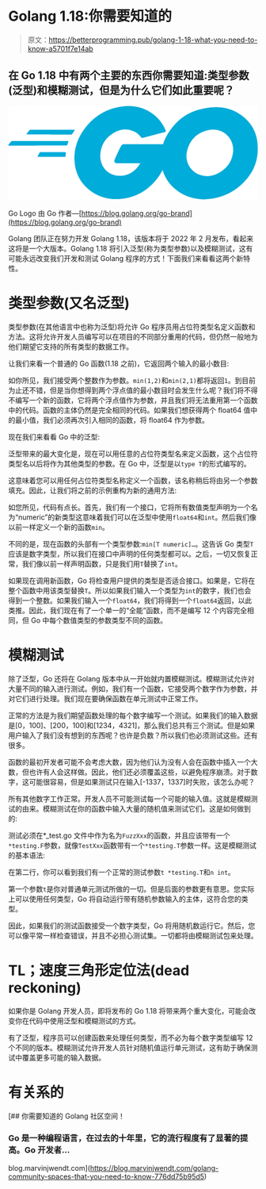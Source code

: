 # Golang 1.18:你需要知道的

> 原文：<https://betterprogramming.pub/golang-1-18-what-you-need-to-know-a5701f7e14ab>

## 在 Go 1.18 中有两个主要的东西你需要知道:类型参数(泛型)和模糊测试，但是为什么它们如此重要呢？

![](img/df4e4afddf3d8ac5925a6352660bb682.png)

Go Logo 由 Go 作者—[https://blog.golang.org/go-brand](https://blog.golang.org/go-brand)

Golang 团队正在努力开发 Golang 1.18，该版本将于 2022 年 2 月发布，看起来这将是一个大版本。Golang 1.18 将引入泛型(称为类型参数)以及模糊测试，这有可能永远改变我们开发和测试 Golang 程序的方式！下面我们来看看这两个新特性。

# 类型参数(又名泛型)

类型参数(在其他语言中也称为泛型)将允许 Go 程序员用占位符类型名定义函数和方法。这将允许开发人员编写可以在项目的不同部分重用的代码，但仍然一般地为他们期望它支持的所有类型的数据工作。

让我们来看一个普通的 Go 函数(1.18 之前)，它返回两个输入的最小数目:

如你所见，我们接受两个整数作为参数。`min(1,2)`和`min(2,1)`都将返回`1`。到目前为止还不错，但是当你想得到两个浮点值的最小数目时会发生什么呢？我们将不得不编写一个新的函数，它将两个浮点值作为参数，并且我们将无法重用第一个函数中的代码。函数的主体仍然是完全相同的代码。如果我们想获得两个 float64 值中的最小值，我们必须再次引入相同的函数，将 float64 作为参数。

现在我们来看看 Go 中的泛型:

泛型带来的最大变化是，现在可以用任意的占位符类型名来定义函数，这个占位符类型名以后将作为其他类型的参数。在 Go 中，泛型是以`type T`的形式编写的。

这意味着您可以用任何占位符类型名称定义一个函数，该名称稍后将由另一个参数填充。因此，让我们将之前的示例重构为新的通用方法:

如您所见，代码有点长。首先，我们有一个接口，它将所有数值类型声明为一个名为“numeric”的新类型这意味着我们可以在泛型中使用`float64`和`int`。然后我们像以前一样定义一个新的函数`min`。

不同的是，现在函数的头部有一个类型参数:`min[T numeric]…`。这告诉 Go 类型`T`应该是数字类型，所以我们在接口中声明的任何类型都可以。之后，一切又恢复正常，我们像以前一样声明函数，只是我们用`T`替换了`int`。

如果现在调用新函数，Go 将检查用户提供的类型是否适合接口。如果是，它将在整个函数中用该类型替换`T`。所以如果我们输入一个类型为`int`的数字，我们也会得到一个整数。如果我们输入一个`float64`，我们将得到一个`float64`返回，以此类推。因此，我们现在有了一个单一的“全能”函数，而不是编写 12 个内容完全相同，但 Go 中每个数值类型的参数类型不同的函数。

# 模糊测试

除了泛型，Go 还将在 Golang 版本中从一开始就内置模糊测试。模糊测试允许对大量不同的输入进行测试。例如，我们有一个函数，它接受两个数字作为参数，并对它们进行处理。我们现在要确保函数在单元测试中正常工作。

正常的方法是为我们期望函数处理的每个数字编写一个测试。如果我们的输入数据是[0，100]、[200，100]和[1234，4321]，那么我们总共有三个测试。但是如果用户输入了我们没有想到的东西呢？也许是负数？所以我们也必须测试这些。还有很多。

函数的最初开发者可能不会考虑大数，因为他们认为没有人会在函数中插入一个大数，但也许有人会这样做。因此，他们还必须覆盖这些，以避免程序崩溃。对于数字，这可能很容易，但是如果测试只在输入[-1337，1337]时失败，该怎么办呢？

所有其他数字工作正常。开发人员不可能测试每一个可能的输入值。这就是模糊测试的由来。模糊测试在你的函数中输入大量的随机值来测试它们。这是如何做到的:

测试必须在*_test.go 文件中作为名为`FuzzXxx`的函数，并且应该带有一个`*testing.F`参数，就像`TestXxx`函数带有一个`*testing.T`参数一样。这是模糊测试的基本语法:

在第二行，你可以看到我们有一个正常的测试参数`t *testing.T`和`n int`。

第一个参数`t`是你对普通单元测试所做的一切。但是后面的参数更有意思。您实际上可以使用任何类型，Go 将自动运行带有随机参数输入的主体，这符合您的类型。

因此，如果我们的测试函数接受一个数字类型，Go 将用随机数运行它。然后，您可以像平常一样检查错误，并且不必担心测试集。一切都将由模糊测试包来处理。

# TL；速度三角形定位法(dead reckoning)

如果你是 Golang 开发人员，即将发布的 Go 1.18 将带来两个重大变化，可能会改变你在代码中使用泛型和模糊测试的方式。

有了泛型，程序员可以创建函数来处理任何类型，而不必为每个数字类型编写 12 个不同的版本。模糊测试允许开发人员针对随机值运行单元测试，这有助于确保测试中覆盖更多可能的输入数据。

# 有关系的

[](https://blog.marvinjwendt.com/golang-community-spaces-that-you-need-to-know-776dd75b95d5) [## 你需要知道的 Golang 社区空间！

### Go 是一种编程语言，在过去的十年里，它的流行程度有了显著的提高。Go 开发者…

blog.marvinjwendt.com](https://blog.marvinjwendt.com/golang-community-spaces-that-you-need-to-know-776dd75b95d5)